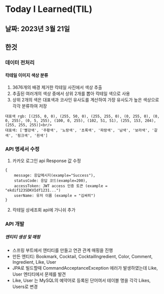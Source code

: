 # Today I Learned(TIL)
## 날짜: 2023년 3월 21일 
## 한것
### 데이터 전처리
#### 칵테일 이미지 색상 분류
1. 3676개의 배경 제거한 칵테일 사진에서 색상 추출
2. 추출된 여러개의 색상 중에서 상위 2개를 뽑아 칵테일 색으로 사용
3. 상위 2개의 색은 대표색과 코사인 유사도를 계산하여 가장 유사도가 높은 색상으로 각각 분류하여 저장
```
대표색 rgb: [(255, 0, 0), (255, 50, 0), (255, 255, 0), (0, 255, 0), (0, 0, 255), (0, 5, 255), (100, 0, 255), (102, 51, 51), (255, 153, 204), (255, 255, 255)]<br/>
대표색: ['빨강색', '주황색', '노랑색', '초록색', '파랑색', '남색', '보라색', '갈색', '핑크색', '흰색']
```

### API 명세서 수정
1. 카카오 로그인 api Response 값 수정<br/>
```
{
	message: 응답메시지(example="Success"),
	statusCode: 응답 코드(example=200),
	accessToken: JWT access 인증 토큰 (example = "ekdif123SDKVIdf1231...")
	userName: 유저 이름 (example = "김싸피")
}
```

2. 칵테일 상세조회 api에 가니쉬 추가

### API 개발
##### 엔티티 생성 및 매핑
- 스프링 부트에서 엔티티를 만들고 연관 관계 매핑을 진행 <br/>
- 만든 엔티티: Bookmark, Cocktail, CocktailIngredient, Color, Comment, Ingredient, Like, User <br>
- JPA로 빌드할때  CommandAcceptanceException 에러가 발생하였는데 Like, User 엔티티에서 문제를 발견 <br/>
- Like, User 는 MySQL의 예약어로 등록된 단어여서 테이블 명을 각각 Likes, Users로 변경
